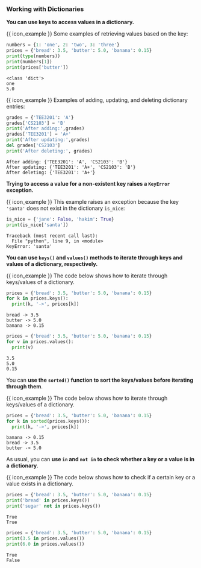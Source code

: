 ### Working with Dictionaries

**You can use keys to access values in a dictionary.**

<box>

{{ icon_example }} Some examples of retrieving values based on the key:

<include src="inputOutput.md" var-align="middle" boilerplate>
<span id="input">

```python
numbers = {1: 'one', 2: 'two', 3: 'three'}
prices = {'bread': 3.5, 'butter': 5.0, 'banana': 0.15}
print(type(numbers))
print(numbers[1])
print(prices['butter'])
```
</span>
<span id="output">

```
<class 'dict'>
one
5.0
```
</span>
</include>

{{ icon_example }} Examples of adding, updating, and deleting dictionary entries:

<include src="inputOutput.md" boilerplate>
<span id="input">

```python
grades = {'TEE3201': 'A'}
grades['CS2103'] = 'B'
print('After adding:',grades)
grades['TEE3201'] = 'A+'
print('After updating:',grades)
del grades['CS2103']
print('After deleting:', grades)
```
</span>
<span id="output">

```
After adding: {'TEE3201': 'A', 'CS2103': 'B'}
After updating: {'TEE3201': 'A+', 'CS2103': 'B'}
After deleting: {'TEE3201': 'A+'}
```
</span>
</include>

</box>

<include src="exercisePanel.md" boilerplate var-title="Get Set Delete Score" var-file="e-getSetDeleteScore.md" />

**Trying to access a value for a non-existent key raises a `KeyError` exception.**

<box>

{{ icon_example }} This example raises an exception because the key `'santa'` does not exist in the dictionary `is_nice`:

<include src="inputOutput.md" var-align="top" boilerplate>
<span id="input">

```python
is_nice = {'jane': False, 'hakim': True}
print(is_nice['santa'])
```
</span>
<span id="output">

```
Traceback (most recent call last):
  File "python", line 9, in <module>
KeyError: 'santa'
```
</span>
</include>

</box>

<include src="exercisePanel.md" boilerplate var-title="Get Score with Error Handling" var-file="e-getScoreWithErrorHandling.md" />

**You can use `keys()` and `values()` methods to iterate through keys and values of a dictionary, respectively.**

<box>

{{ icon_example }} The code below shows how to iterate through keys/values of a dictionary.

<include src="inputOutput.md" boilerplate>
<span id="input">

```python
prices = {'bread': 3.5, 'butter': 5.0, 'banana': 0.15}
for k in prices.keys():
  print(k, '->', prices[k])
```
</span>
<span id="output">

```
bread -> 3.5
butter -> 5.0
banana -> 0.15
```
</span>
</include>

<include src="inputOutput.md" boilerplate>
<span id="input">

```python
prices = {'bread': 3.5, 'butter': 5.0, 'banana': 0.15}
for v in prices.values():
  print(v)
```
</span>
<span id="output">

```
3.5
5.0
0.15
```
</span>
</include>

</box>

You can **use the `sorted()` function to sort the keys/values before iterating through them**.

<box>

{{ icon_example }} The code below shows how to iterate through keys/values of a dictionary.

<include src="inputOutput.md" boilerplate>
<span id="input">

```python
prices = {'bread': 3.5, 'butter': 5.0, 'banana': 0.15}
for k in sorted(prices.keys()):
  print(k, '->', prices[k])
```
</span>
<span id="output">

```
banana -> 0.15
bread -> 3.5
butter -> 5.0
```
</span>
</include>

</box>

<include src="exercisePanel.md" boilerplate var-title="Print Scorecard" var-file="e-printScorecard.md" />

As usual, you can **use `in` and `not in` to check whether a key or a value is in a dictionary**.

<box>

{{ icon_example }} The code below shows how to check if a certain key or a value exists in a dictionary.

<include src="inputOutput.md" boilerplate>
<span id="input">

```python
prices = {'bread': 3.5, 'butter': 5.0, 'banana': 0.15}
print('bread' in prices.keys())
print('sugar' not in prices.keys())
```
</span>
<span id="output">

```
True
True
```
</span>
</include>

<include src="inputOutput.md" boilerplate>
<span id="input">

```python
prices = {'bread': 3.5, 'butter': 5.0, 'banana': 0.15}
print(3.5 in prices.values())
print(6.0 in prices.values())
```
</span>
<span id="output">

```
True
False
```
</span>
</include>

</box>

<include src="exercisePanel.md" boilerplate var-title="Add Bonus" var-file="e-addBonus.md" />